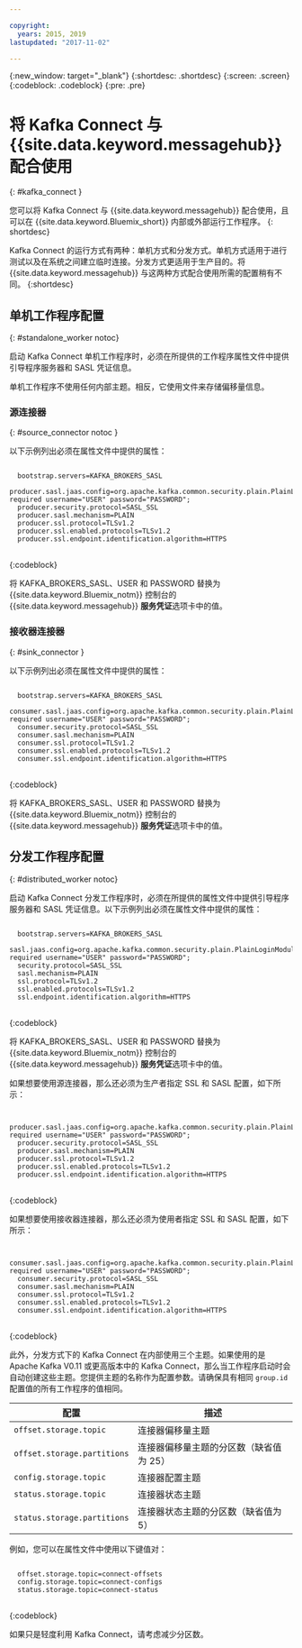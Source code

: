 ```yaml
---

copyright:
  years: 2015, 2019
lastupdated: "2017-11-02"

---
```


{:new_window: target="_blank"}
{:shortdesc: .shortdesc}
{:screen: .screen}
{:codeblock: .codeblock}
{:pre: .pre}

# 将 Kafka Connect 与 {{site.data.keyword.messagehub}} 配合使用
{: #kafka_connect }

您可以将 Kafka Connect 与 {{site.data.keyword.messagehub}} 配合使用，且可以在 {{site.data.keyword.Bluemix_short}} 内部或外部运行工作程序。
{: shortdesc}

Kafka Connect 的运行方式有两种：单机方式和分发方式。单机方式适用于进行测试以及在系统之间建立临时连接。分发方式更适用于生产目的。将 {{site.data.keyword.messagehub}} 与这两种方式配合使用所需的配置稍有不同。
{:shortdesc}

## 单机工作程序配置
{: #standalone_worker notoc}

启动 Kafka Connect 单机工作程序时，必须在所提供的工作程序属性文件中提供引导程序服务器和 SASL 凭证信息。

单机工作程序不使用任何内部主题。相反，它使用文件来存储偏移量信息。

### 源连接器
{: #source_connector notoc }

以下示例列出必须在属性文件中提供的属性：

<pre>
<code>
  bootstrap.servers=KAFKA_BROKERS_SASL
  producer.sasl.jaas.config=org.apache.kafka.common.security.plain.PlainLoginModule required username="USER" password="PASSWORD";
  producer.security.protocol=SASL_SSL
  producer.sasl.mechanism=PLAIN
  producer.ssl.protocol=TLSv1.2
  producer.ssl.enabled.protocols=TLSv1.2
  producer.ssl.endpoint.identification.algorithm=HTTPS
</code>
</pre>
{:codeblock}

将 KAFKA_BROKERS_SASL、USER 和 PASSWORD 替换为 {{site.data.keyword.Bluemix_notm}} 控制台的 {{site.data.keyword.messagehub}} **服务凭证**选项卡中的值。


### 接收器连接器
{: #sink_connector }

以下示例列出必须在属性文件中提供的属性：

<pre>
<code>
  bootstrap.servers=KAFKA_BROKERS_SASL
  consumer.sasl.jaas.config=org.apache.kafka.common.security.plain.PlainLoginModule required username="USER" password="PASSWORD";
  consumer.security.protocol=SASL_SSL
  consumer.sasl.mechanism=PLAIN
  consumer.ssl.protocol=TLSv1.2
  consumer.ssl.enabled.protocols=TLSv1.2
  consumer.ssl.endpoint.identification.algorithm=HTTPS
</code>
</pre>
{:codeblock}

将 KAFKA_BROKERS_SASL、USER 和 PASSWORD 替换为 {{site.data.keyword.Bluemix_notm}} 控制台的 {{site.data.keyword.messagehub}} **服务凭证**选项卡中的值。


## 分发工作程序配置
{: #distributed_worker notoc}

启动 Kafka Connect 分发工作程序时，必须在所提供的属性文件中提供引导程序服务器和 SASL 凭证信息。以下示例列出必须在属性文件中提供的属性：

<pre>
<code>
  bootstrap.servers=KAFKA_BROKERS_SASL
  sasl.jaas.config=org.apache.kafka.common.security.plain.PlainLoginModule required username="USER" password="PASSWORD";
  security.protocol=SASL_SSL
  sasl.mechanism=PLAIN
  ssl.protocol=TLSv1.2
  ssl.enabled.protocols=TLSv1.2
  ssl.endpoint.identification.algorithm=HTTPS
</code>
</pre>
{:codeblock}

将 KAFKA_BROKERS_SASL、USER 和 PASSWORD 替换为 {{site.data.keyword.Bluemix_notm}} 控制台的 {{site.data.keyword.messagehub}} **服务凭证**选项卡中的值。


如果想要使用源连接器，那么还必须为生产者指定 SSL 和 SASL 配置，如下所示：

<pre>
<code>
  producer.sasl.jaas.config=org.apache.kafka.common.security.plain.PlainLoginModule required username="USER" password="PASSWORD";
  producer.security.protocol=SASL_SSL
  producer.sasl.mechanism=PLAIN
  producer.ssl.protocol=TLSv1.2
  producer.ssl.enabled.protocols=TLSv1.2
  producer.ssl.endpoint.identification.algorithm=HTTPS
</code>
</pre>
{:codeblock}

如果想要使用接收器连接器，那么还必须为使用者指定 SSL 和 SASL 配置，如下所示：

<pre>
<code>
  consumer.sasl.jaas.config=org.apache.kafka.common.security.plain.PlainLoginModule required username="USER" password="PASSWORD";
  consumer.security.protocol=SASL_SSL
  consumer.sasl.mechanism=PLAIN
  consumer.ssl.protocol=TLSv1.2
  consumer.ssl.enabled.protocols=TLSv1.2
  consumer.ssl.endpoint.identification.algorithm=HTTPS
</code>
</pre>
{:codeblock}

此外，分发方式下的 Kafka Connect 在内部使用三个主题。如果使用的是 Apache Kafka V0.11 或更高版本中的 Kafka Connect，那么当工作程序启动时会自动创建这些主题。您提供主题的名称作为配置参数。请确保具有相同 `group.id` 配置值的所有工作程序的值相同。

|配置               |描述                                                         |
| --------------------------- | ------------------------------------------------------------------- |
|`offset.storage.topic`      |连接器偏移量主题                                             |
|`offset.storage.partitions` |连接器偏移量主题的分区数（缺省值为 25）|
|`config.storage.topic`      |连接器配置主题                                       |
|`status.storage.topic`      |连接器状态主题                                              |
|`status.storage.partitions` |连接器状态主题的分区数（缺省值为 5）|

例如，您可以在属性文件中使用以下键值对：

<pre>
<code>
  offset.storage.topic=connect-offsets
  config.storage.topic=connect-configs
  status.storage.topic=connect-status
</code>
</pre>
{:codeblock}

如果只是轻度利用 Kafka Connect，请考虑减少分区数。




